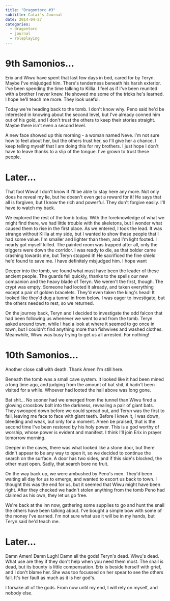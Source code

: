 ```yaml
---
title: "Dragontorc #3"
subtitle: Catai's Journal
date: 2014-04-27
categories:
  - dragontorc
  - journal
  - roleplaying
---
```


# 9th Samonios...

Erix and Wiwu have spent that last few days in bed, cared for by Teryn. Maybe
I've misjudged him. There's tenderness beneath his harsh exterior. I've been
spending the time talking to Killia. I feel as if I've been reunited with a
brother I never knew. He showed me some of the tricks he's learned. I hope he'll
teach me more. They look useful.

Today we're heading back to the tomb. I don't know why. Peno said he'd be
interested in knowing about the second level, but I've already conned him out of
his gold, and I don't trust the others to keep their stories straight. Maybe
there isn't even a second level.

A new face showed up this morning - a woman named Neve. I'm not sure how to feel
about her, but the others trust her, so I'll give her a chance. I keep telling
myself that I am doing this for my brothers. I just hope I don't have to leave
thanks to a slip of the tongue. I've grown to trust these people.

# Later...

That fool Wiwu! I don't know if I'll be able to stay here any more. Not only
does he reveal my lie, but he doesn't even get a reward for it! He says that all
is forgiven, but I know the rich and powerful. They don't forgive easily. I'll
have to watch my back.

We explored the rest of the tomb today. With the foreknowledge of what we might
find there, we had little trouble with the skeletons, but I wonder what caused
them to rise in the first place. As we entered, I took the lead. It was strange
without Killia at my side, but I wanted to show these people that I had some
value. I'm smaller and lighter than them, and I'm light footed. I nearly got
myself killed. The painted room was trapped after all, only the triggers were
down the corridor. I was ready to die, as that bolder came crashing towards me,
but Teryn stopped it! He sacrificed the fine shield he'd found to save me. I
have definitely misjudged him. I hope want

Deeper into the tomb, we found what must have been the leader of these ancient
people. The guards fell quickly, thanks to the spells our new companion and the
heavy blade of Teryn. We weren't the first, though. The crypt was empty. Someone
had looted it already, and taken everything except a pair of golden bracelets.
They'd even taken the king's head! It looked like they'd dug a tunnel in from
below. I was eager to investigate, but the others needed to rest, so we
returned.

On the journey back, Teryn and I decided to investigate the odd falcon that had
been following us whenever we went to and from the tomb. Teryn asked around
town, while I had a look at where it seemed to go once in town, but I couldn't
find anything more than fishwives and washed clothes. Meanwhile, Wiwu was busy
trying to get us all arrested. For nothing!

# 10th Samonios...

Another close call with death. Thank Amen I'm still here.

Beneath the tomb was a small cave system. It looked like it had been mined a
long time ago, and judging from the amount of bat shit, it hadn't been visited
for a while. Whoever had looted the hall above was long gone.

Bat shit... No sooner had we emerged from the tunnel than Wiwu fired a glowing
crossbow bolt into the darkness, revealing a pair of giant bats. They swooped
down before we could spread out, and Teryn was the first to fall, leaving me
face to face with giant teeth. Before I knew it, I was down, bleeding and weak,
but only for a moment. Amen be praised, that is the second time I've been
restored by his holy power. This is a god worthy of worship, whose power is
evident and manifest. I think I'll join Erix in prayer tomorrow morning.

Deeper in the caves, there was what looked like a stone door, but there didn't
appear to be any way to open it, so we decided to continue the search on the
surface. A door has two sides, and if this side's blocked, the other must open.
Sadly, that search bore no fruit.

On the way back up, we were ambushed by Peno's men. They'd been waiting all day
for us to emerge, and wanted to escort us back to town. I thought this was the
end for us, but it seemed that Wiwu might have been right. After they checked we
hadn't stolen anything from the tomb Peno had claimed as his own, they let us go
free.

We're back at the inn now, gathering some supplies to go and hunt the snail the
others have been talking about. I've bought a simple bow with some of the money
I've earned. I'm not sure what use it will be in my hands, but Teryn said he'd
teach me.

# Later...

Damn Amen! Damn Lugh! Damn all the gods! Teryn's dead. Wiwu's dead. What use are
they if they don't help when you need them most. The snail is dead, but its
bounty is little compensation. Erix is beside herself with grief, and I don't
blame her. She was too focussed on her spear to see the others fall. It's her
fault as much as it is her god's.

I forsake all of the gods. From now until my end, I will rely on myself, and
nobody else.
